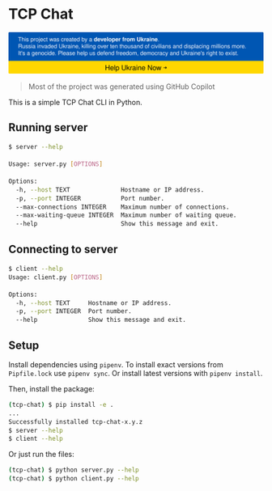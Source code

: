 # TCP Chat

[![Stand With Ukraine](https://raw.githubusercontent.com/vshymanskyy/StandWithUkraine/main/banner-direct-single.svg)](https://stand-with-ukraine.pp.ua)

> Most of the project was generated using GitHub Copilot

This is a simple TCP Chat CLI in Python.

## Running server

```bash
$ server --help

Usage: server.py [OPTIONS]

Options:
  -h, --host TEXT              Hostname or IP address.
  -p, --port INTEGER           Port number.
  --max-connections INTEGER    Maximum number of connections.
  --max-waiting-queue INTEGER  Maximum number of waiting queue.
  --help                       Show this message and exit.
```

## Connecting to server

```bash
$ client --help
Usage: client.py [OPTIONS]

Options:
  -h, --host TEXT     Hostname or IP address.
  -p, --port INTEGER  Port number.
  --help              Show this message and exit.
```

## Setup

Install dependencies using `pipenv`.
To install exact versions from `Pipfile.lock` use `pipenv sync`.
Or install latest versions with `pipenv install`.

Then, install the package:

```bash
(tcp-chat) $ pip install -e .
...
Successfully installed tcp-chat-x.y.z
$ server --help
$ client --help
```

Or just run the files:

```bash
(tcp-chat) $ python server.py --help
(tcp-chat) $ python client.py --help
```
